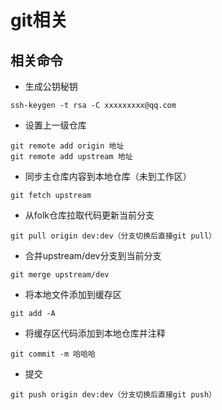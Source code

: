 # git相关
## 相关命令
* 生成公钥秘钥
```
ssh-keygen -t rsa -C xxxxxxxxx@qq.com
```
* 设置上一级仓库
```
git remote add origin 地址
git remote add upstream 地址
```
* 同步主仓库内容到本地仓库（未到工作区）
```
git fetch upstream 
```
* 从folk仓库拉取代码更新当前分支
```
git pull origin dev:dev（分支切换后直接git pull）
```
* 合并upstream/dev分支到当前分支
```
git merge upstream/dev
```
* 将本地文件添加到缓存区
```
git add -A
```
* 将缓存区代码添加到本地仓库并注释
```
git commit -m 哈哈哈
```
* 提交
```
git push origin dev:dev（分支切换后直接git push）
```

